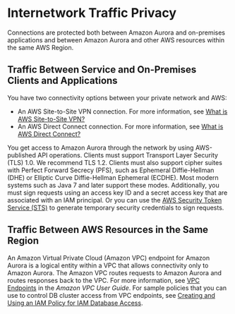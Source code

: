 # Internetwork Traffic Privacy<a name="inter-network-traffic-privacy"></a>

Connections are protected both between Amazon Aurora and on\-premises applications and between Amazon Aurora and other AWS resources within the same AWS Region\.

## Traffic Between Service and On\-Premises Clients and Applications<a name="inter-network-traffic-privacy-on-prem"></a>

You have two connectivity options between your private network and AWS: 
+ An AWS Site\-to\-Site VPN connection\. For more information, see [What is AWS Site\-to\-Site VPN?](https://docs.aws.amazon.com/vpn/latest/s2svpn/VPC_VPN.html)
+ An AWS Direct Connect connection\. For more information, see [What is AWS Direct Connect?](https://docs.aws.amazon.com/directconnect/latest/UserGuide/Welcome.html)

You get access to Amazon Aurora through the network by using AWS\-published API operations\. Clients must support Transport Layer Security \(TLS\) 1\.0\. We recommend TLS 1\.2\. Clients must also support cipher suites with Perfect Forward Secrecy \(PFS\), such as Ephemeral Diffie\-Hellman \(DHE\) or Elliptic Curve Diffie\-Hellman Ephemeral \(ECDHE\)\. Most modern systems such as Java 7 and later support these modes\. Additionally, you must sign requests using an access key ID and a secret access key that are associated with an IAM principal\. Or you can use the [AWS Security Token Service \(STS\)](https://docs.aws.amazon.com/STS/latest/APIReference/Welcome.html) to generate temporary security credentials to sign requests\.

## Traffic Between AWS Resources in the Same Region<a name="inter-network-traffic-privacy-within-region"></a>

An Amazon Virtual Private Cloud \(Amazon VPC\) endpoint for Amazon Aurora is a logical entity within a VPC that allows connectivity only to Amazon Aurora\. The Amazon VPC routes requests to Amazon Aurora and routes responses back to the VPC\. For more information, see [VPC Endpoints](https://docs.aws.amazon.com/vpc/latest/userguide/vpc-endpoints.html) in the *Amazon VPC User Guide*\. For sample policies that you can use to control DB cluster access from VPC endpoints, see [Creating and Using an IAM Policy for IAM Database Access](UsingWithRDS.IAMDBAuth.IAMPolicy.md)\. 